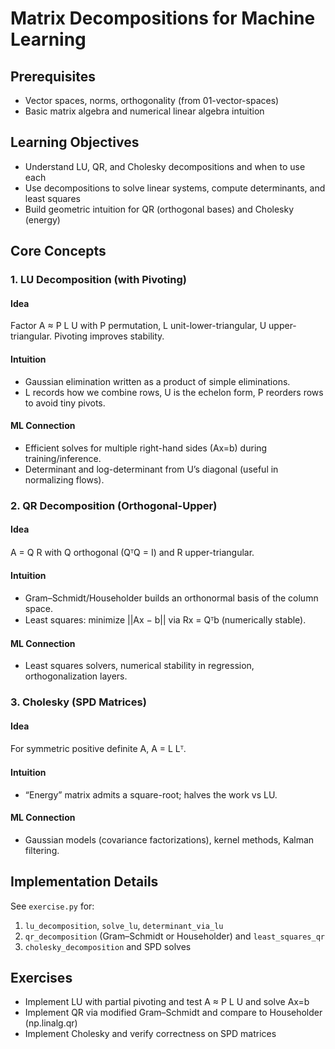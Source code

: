 # Matrix Decompositions for Machine Learning

## Prerequisites

- Vector spaces, norms, orthogonality (from 01-vector-spaces)
- Basic matrix algebra and numerical linear algebra intuition

## Learning Objectives

- Understand LU, QR, and Cholesky decompositions and when to use each
- Use decompositions to solve linear systems, compute determinants, and least squares
- Build geometric intuition for QR (orthogonal bases) and Cholesky (energy)

## Core Concepts

### 1. LU Decomposition (with Pivoting)

#### Idea

Factor A ≈ P L U with P permutation, L unit-lower-triangular, U upper-triangular. Pivoting improves stability.

#### Intuition

- Gaussian elimination written as a product of simple eliminations.
- L records how we combine rows, U is the echelon form, P reorders rows to avoid tiny pivots.

#### ML Connection

- Efficient solves for multiple right-hand sides (Ax=b) during training/inference.
- Determinant and log-determinant from U’s diagonal (useful in normalizing flows).

### 2. QR Decomposition (Orthogonal-Upper)

#### Idea

A = Q R with Q orthogonal (QᵀQ = I) and R upper-triangular.

#### Intuition

- Gram–Schmidt/Householder builds an orthonormal basis of the column space.
- Least squares: minimize ||Ax − b|| via Rx = Qᵀb (numerically stable).

#### ML Connection

- Least squares solvers, numerical stability in regression, orthogonalization layers.

### 3. Cholesky (SPD Matrices)

#### Idea

For symmetric positive definite A, A = L Lᵀ.

#### Intuition

- “Energy” matrix admits a square-root; halves the work vs LU.

#### ML Connection

- Gaussian models (covariance factorizations), kernel methods, Kalman filtering.

## Implementation Details

See `exercise.py` for:

1. `lu_decomposition`, `solve_lu`, `determinant_via_lu`
2. `qr_decomposition` (Gram–Schmidt or Householder) and `least_squares_qr`
3. `cholesky_decomposition` and SPD solves

## Exercises

- Implement LU with partial pivoting and test A ≈ P L U and solve Ax=b
- Implement QR via modified Gram–Schmidt and compare to Householder (np.linalg.qr)
- Implement Cholesky and verify correctness on SPD matrices


